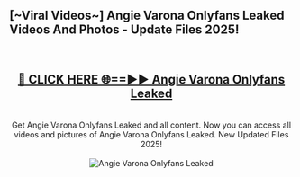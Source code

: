 <h2>[~Viral Videos~] Angie Varona Onlyfans Leaked Videos And Photos - Update Files 2025!</h2>
<br>
<div align="center">
<h2><a href="https://top-ai-tools.click/QrbHav" rel="nofollow">🔴 CLICK HERE 🌐==►► Angie Varona Onlyfans Leaked</a></h2>
<br>
Get Angie Varona Onlyfans Leaked and all content. Now you can access all videos and pictures of Angie Varona Onlyfans Leaked. New Updated Files 2025!
<br>
<br>
<a href="https://top-ai-tools.click/QrbHav" rel="nofollow" data-target="animated-image.originalLink"><img src="https://i.ibb.co.com/WyWwxjT/player-gif2.gif" alt="Angie Varona Onlyfans Leaked" style="max-width: 100%; display: inline-block;" data-target="animated-image.originalImage"></a>
</div>
<br>